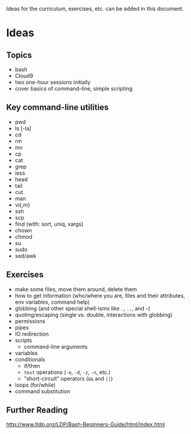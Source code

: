 Ideas for the curriculum, exercises, etc. can be added in this document.

# Ideas

## Topics

- bash
- Cloud9
- two one-hour sessions initially
- cover basics of command-line, simple scripting

## Key command-line utilities 

- pwd
- ls [-la]
- cd
- rm
- mv
- cp
- cat 
- grep
- less
- head
- tail
- cut
- man
- vi{,m}
- ssh
- scp
- find (with: sort, uniq, xargs)
- chown 
- chmod
- su
- sudo 
- sed/awk

## Exercises

- make some files, move them around, delete them
- how to get information (who/where you are, files and their attributes, env variables, command help) 
- globbing (and other special shell-isms like `.`, `..`, and `~`)
- quoting/escaping (single vs. double, interactions with globbing)
- permissions
- pipes
- IO redirection
- scripts
  - command-line arguments
- variables
- conditionals
  - if/then
  - `test` operations (`-e`, `-d`, `-z`, `-n`, etc.)
  - "short-circuit" operators (`&&` and `||`)
- loops (for/while)
- command substitution

## Further Reading

http://www.tldp.org/LDP/Bash-Beginners-Guide/html/index.html

